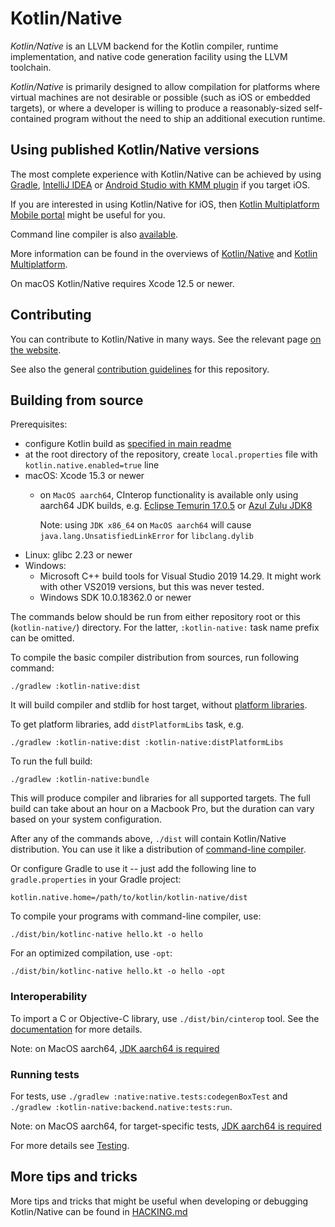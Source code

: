 # Kotlin/Native  #

_Kotlin/Native_ is an LLVM backend for the Kotlin compiler, runtime
implementation, and native code generation facility using the LLVM toolchain.

 _Kotlin/Native_ is primarily designed to allow compilation for platforms where
virtual machines are not desirable or possible (such as iOS or embedded targets),
or where a developer is willing to produce a reasonably-sized self-contained program
without the need to ship an additional execution runtime.

## Using published Kotlin/Native versions

The most complete experience with Kotlin/Native can be achieved by using
[Gradle](https://kotlinlang.org/docs/native-gradle.html),
[IntelliJ IDEA](https://kotlinlang.org/docs/native-get-started.html) or
[Android Studio with KMM plugin](https://kotlinlang.org/docs/mobile/create-first-app.html)
if you target iOS.

If you are interested in using Kotlin/Native for iOS, then
[Kotlin Multiplatform Mobile portal](https://kotlinlang.org/lp/mobile/)
might be useful for you.

Command line compiler is also
[available](https://kotlinlang.org/docs/native-command-line-compiler.html).

More information can be found in the overviews of
[Kotlin/Native](https://kotlinlang.org/docs/native-overview.html)
and [Kotlin Multiplatform](https://kotlinlang.org/docs/multiplatform.html).

On macOS Kotlin/Native requires Xcode 12.5 or newer.

## Contributing

You can contribute to Kotlin/Native in many ways.
See the relevant page [on the website](https://kotlinlang.org/docs/contribute.html).

See also the general [contribution guidelines](../docs/contributing.md) for this repository.

## Building from source

Prerequisites:
*   configure Kotlin build as [specified in main readme](../ReadMe.md#build-environment-requirements)
*   at the root directory of the repository,
    create `local.properties` file with `kotlin.native.enabled=true` line
*   macOS: Xcode 15.3 or newer
    * on `MacOS aarch64`, CInterop functionality is available only using aarch64 JDK builds, e.g.
[Eclipse Temurin 17.0.5](https://github.com/adoptium/temurin17-binaries/releases) or
[Azul Zulu JDK8](https://www.azul.com/downloads/?version=java-8-lts&os=macos&architecture=arm-64-bit&package=jdk)

      Note: using `JDK x86_64` on `MacOS aarch64` will cause `java.lang.UnsatisfiedLinkError` for `libclang.dylib`
*   Linux: glibc 2.23 or newer
*   Windows:
    * Microsoft C++ build tools for Visual Studio 2019 14.29.
      It might work with other VS2019 versions, but this was never tested.
    * Windows SDK 10.0.18362.0 or newer

The commands below should be run from either repository root or this (`kotlin-native/`) directory.
For the latter, `:kotlin-native:` task name prefix can be omitted.

To compile the basic compiler distribution from sources, run following command:

    ./gradlew :kotlin-native:dist

It will build compiler and stdlib for host target, without
[platform libraries](https://kotlinlang.org/docs/native-platform-libs.html).

To get platform libraries, add `distPlatformLibs` task, e.g.

    ./gradlew :kotlin-native:dist :kotlin-native:distPlatformLibs

To run the full build:

    ./gradlew :kotlin-native:bundle

This will produce compiler and libraries for all supported targets.
The full build can take about an hour on a Macbook Pro, but the duration can vary based on your system configuration.

After any of the commands above, `./dist` will contain Kotlin/Native distribution.
You can use it like a distribution of
[command-line compiler](https://kotlinlang.org/docs/native-command-line-compiler.html).

Or configure Gradle to use it -- just add the following line to
`gradle.properties` in your Gradle project:

    kotlin.native.home=/path/to/kotlin/kotlin-native/dist

To compile your programs with command-line compiler, use:

	./dist/bin/kotlinc-native hello.kt -o hello

For an optimized compilation, use `-opt`:

	./dist/bin/kotlinc-native hello.kt -o hello -opt

### Interoperability

To import a C or Objective-C library, use `./dist/bin/cinterop` tool.
See the [documentation](https://kotlinlang.org/docs/native-c-interop.html) for more details.

Note: on MacOS aarch64, [JDK aarch64 is required](./README.md#building-from-source)


### Running tests

For tests, use `./gradlew :native:native.tests:codegenBoxTest` and `./gradlew :kotlin-native:backend.native:tests:run`.

Note: on MacOS aarch64, for target-specific tests, [JDK aarch64 is required](./README.md#building-from-source)

For more details see [Testing](HACKING.md#Testing).

## More tips and tricks

More tips and tricks that might be useful when developing or debugging Kotlin/Native
can be found in [HACKING.md](HACKING.md)
